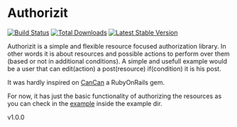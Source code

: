 # Authorizit

[![Build Status](https://travis-ci.org/pedrofs/authorizit.png)](https://travis-ci.org/pedrofs/authorizit)
[![Total Downloads](https://poser.pugx.org/authorizit/authorizit/d/total.png)](https://packagist.org/packages/authorizit/authorizit)
[![Latest Stable Version](https://poser.pugx.org/authorizit/authorizit/v/stable.png)](https://packagist.org/packages/authorizit/authorizit)

Authorizit is a simple and flexible resource focused authorization library. In other words it is about resources and possible actions to perform over them (based or not in additional conditions).
A simple and usefull example would be a user that can edit(action) a post(resource) if(condition) it is his post.

It was hardly inspired on [CanCan](https://github.com/ryanb/cancan/) a RubyOnRails gem.

For now, it has just the basic functionality of authorizing the resources as you can check in the [example](https://github.com/pedrofs/authorizit/blob/master/example/example.php) inside the example dir.

v1.0.0
